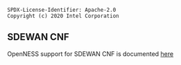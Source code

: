```text
SPDX-License-Identifier: Apache-2.0
Copyright (c) 2020 Intel Corporation
```

## SDEWAN CNF
OpenNESS support for SDEWAN CNF is documented [here](https://github.com/otcshare/ido-specs/tree/master/doc)
